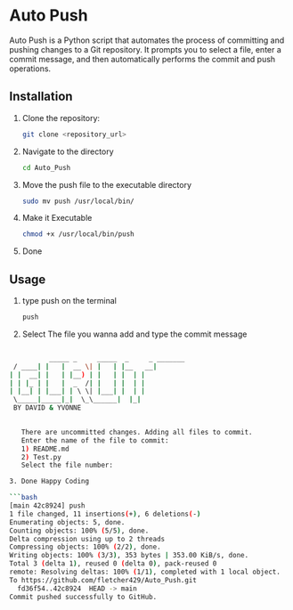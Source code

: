 # Auto Push

Auto Push is a Python script that automates the process of committing and pushing changes to a Git repository. It prompts you to select a file, enter a commit message, and then automatically performs the commit and push operations.

## Installation

1. Clone the repository:

   ```bash
   git clone <repository_url>
2. Navigate to the directory

    ```bash
    cd Auto_Push

3. Move the push file to the executable directory

    ```bash
    sudo mv push /usr/local/bin/

4. Make it Executable

    ```bash
    chmod +x /usr/local/bin/push

5. Done

## Usage

1. type push on the terminal

    ```bash
    push

2. Select The file you wanna add and type the commit message

 ```bash

           _____ _     _____  _     _ _______ 
  / ____| |   |  __ \| |   | |__   __|
 | |  __| |   | |__) | |   | |  | |   
 | | |_ | |   |  _  /| |   | |  | |   
 | |__| | |___| | \ \| |___| |  | |   
  \_____|_____|_|  \_\______|  |_|   
  BY DAVID & YVONNE
                                             

    There are uncommitted changes. Adding all files to commit.
    Enter the name of the file to commit:
    1) README.md
    2) Test.py
    Select the file number: 

3. Done Happy Coding

```bash
[main 42c8924] push
 1 file changed, 11 insertions(+), 6 deletions(-)
Enumerating objects: 5, done.
Counting objects: 100% (5/5), done.
Delta compression using up to 2 threads
Compressing objects: 100% (2/2), done.
Writing objects: 100% (3/3), 353 bytes | 353.00 KiB/s, done.
Total 3 (delta 1), reused 0 (delta 0), pack-reused 0
remote: Resolving deltas: 100% (1/1), completed with 1 local object.
To https://github.com/fletcher429/Auto_Push.git
   fd36f54..42c8924  HEAD -> main
Commit pushed successfully to GitHub.

    
